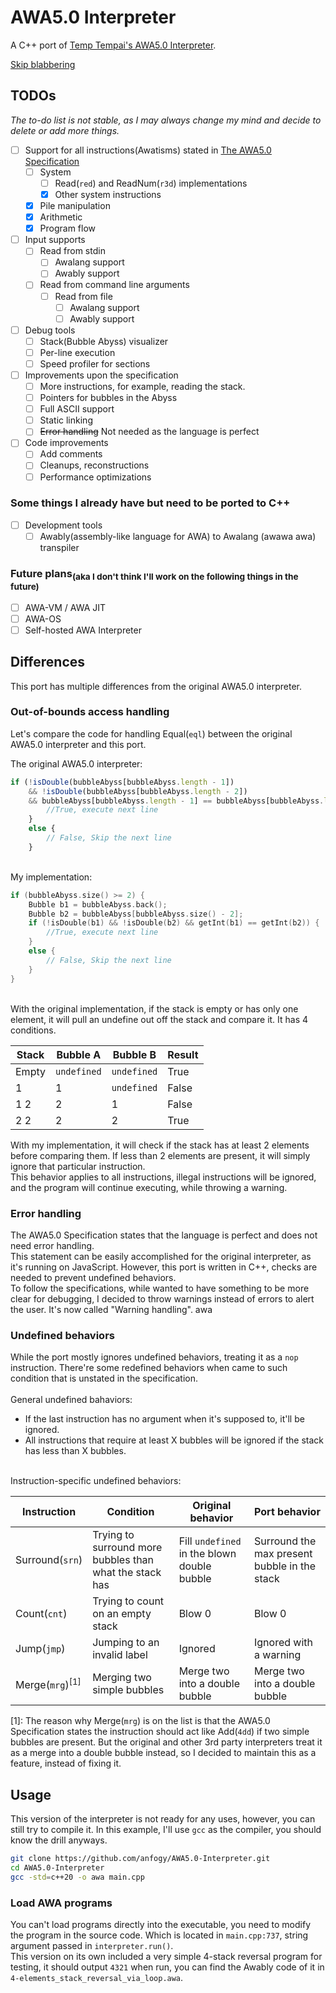 # AWA5.0 Interpreter
A C++ port of [Temp Tempai's AWA5.0 Interpreter](https://github.com/TempTempai/AWA5.0).

[Skip blabbering](#Usage)

## TODOs
*The to-do list is not stable, as I may always change my mind and decide to delete or add more things.*

- [ ] Support for all instructions(Awatisms) stated in [The AWA5.0 Specification](https://github.com/TempTempai/AWA5.0/blob/main/Documentation/AWA5.0%20Specification.pdf)
    - [ ] System
        - [ ] Read(`red`) and ReadNum(`r3d`) implementations
        - [x] Other system instructions
    - [x] Pile manipulation
    - [x] Arithmetic
    - [x] Program flow

- [ ] Input supports
    - [ ] Read from stdin
        - [ ] Awalang support
        - [ ] Awably support
    - [ ] Read from command line arguments
        - [ ] Read from file
            - [ ] Awalang support
            - [ ] Awably support

- [ ] Debug tools
    - [ ] Stack(Bubble Abyss) visualizer
    - [ ] Per-line execution
    - [ ] Speed profiler for sections

- [ ] Improvements upon the specification
    - [ ] More instructions, for example, reading the stack.
    - [ ] Pointers for bubbles in the Abyss
    - [ ] Full ASCII support
    - [ ] Static linking
    - [ ] ~~Error handling~~ Not needed as the language is perfect

- [ ] Code improvements
    - [ ] Add comments
    - [ ] Cleanups, reconstructions
    - [ ] Performance optimizations

### Some things I already have but need to be ported to C++
- [ ] Development tools
    - [ ] Awably(assembly-like language for AWA) to Awalang (awawa awa) transpiler

### Future plans<sub>(aka I don't think I'll work on the following things in the future)</sub>
- [ ] AWA-VM / AWA JIT
- [ ] AWA-OS
- [ ] Self-hosted AWA Interpreter

## Differences
This port has multiple differences from the original AWA5.0 interpreter.

### Out-of-bounds access handling
Let's compare the code for handling Equal(`eql`) between the original AWA5.0 interpreter and this port.

The original AWA5.0 interpreter:
```js
if (!isDouble(bubbleAbyss[bubbleAbyss.length - 1])
    && !isDouble(bubbleAbyss[bubbleAbyss.length - 2])
    && bubbleAbyss[bubbleAbyss.length - 1] == bubbleAbyss[bubbleAbyss.length - 2]) {
        //True, execute next line
    }
    else {
        // False, Skip the next line
    }
```
\
My implementation:
```cpp
if (bubbleAbyss.size() >= 2) {
    Bubble b1 = bubbleAbyss.back();
    Bubble b2 = bubbleAbyss[bubbleAbyss.size() - 2];
    if (!isDouble(b1) && !isDouble(b2) && getInt(b1) == getInt(b2)) {
        //True, execute next line
    }
    else {
        // False, Skip the next line
    }
}
```
\
With the original implementation, if the stack is empty or has only one element, it will pull an undefine out off the stack and compare it. It has 4 conditions.

| Stack  | Bubble A    | Bubble B    | Result |
|--------|-------------|-------------|--------|
| Empty  | `undefined` | `undefined` | True   |
| 1      | 1           | `undefined` | False  |
| 1 2    | 2           | 1           | False  |
| 2 2    | 2           | 2           | True   |

With my implementation, it will check if the stack has at least 2 elements before comparing them. If less than 2 elements are present, it will simply ignore that particular instruction. \
This behavior applies to all instructions, illegal instructions will be ignored, and the program will continue executing, while throwing a warning.

### Error handling
The AWA5.0 Specification states that the language is perfect and does not need error handling. \
This statement can be easily accomplished for the original interpreter, as it's running on JavaScript. However, this port is written in C++, checks are needed to prevent undefined behaviors. \
To follow the specifications, while wanted to have something to be more clear for debugging, I decided to throw warnings instead of errors to alert the user. It's now called "Warning handling". awa

### Undefined behaviors
While the port mostly ignores undefined behaviors, treating it as a `nop` instruction. There're some redefined behaviors when came to such condition that is unstated in the specification. \
\
General undefined bahaviors:
- If the last instruction has no argument when it's supposed to, it'll be ignored.
- All instructions that require at least X bubbles will be ignored if the stack has less than X bubbles.

\
Instruction-specific undefined behaviors:

| Instruction                | Condition                                               | Original behavior                           | Port behavior                                |
|----------------------------|---------------------------------------------------------|---------------------------------------------|----------------------------------------------|
| Surround(`srn`)            | Trying to surround more bubbles than what the stack has | Fill `undefined` in the blown double bubble | Surround the max present bubble in the stack |
| Count(`cnt`)               | Trying to count on an empty stack                       | Blow 0                                      | Blow 0                                       |
| Jump(`jmp`)                | Jumping to an invalid label                             | Ignored                                     | Ignored with a warning                       |
| Merge(`mrg`)<sup>[1]</sup> | Merging two simple bubbles                              | Merge two into a double bubble              | Merge two into a double bubble               |

[1]: The reason why Merge(`mrg`) is on the list is that the AWA5.0 Specification states the instruction should act like Add(`4dd`) if two simple bubbles are present. But the original and other 3rd party interpreters treat it as a merge into a double bubble instead, so I decided to maintain this as a feature, instead of fixing it.

## Usage
This version of the interpreter is not ready for any uses, however, you can still try to compile it. In this example, I'll use `gcc` as the compiler, you should know the drill anyways.
```bash
git clone https://github.com/anfogy/AWA5.0-Interpreter.git
cd AWA5.0-Interpreter
gcc -std=c++20 -o awa main.cpp
```

### Load AWA programs
You can't load programs directly into the executable, you need to modify the program in the source code. Which is located in `main.cpp:737`, string argument passed in `interpreter.run()`. \
This version on its own included a very simple 4-stack reversal program for testing, it should output `4321` when run, you can find the Awably code of it in `4-elements_stack_reversal_via_loop.awa`.